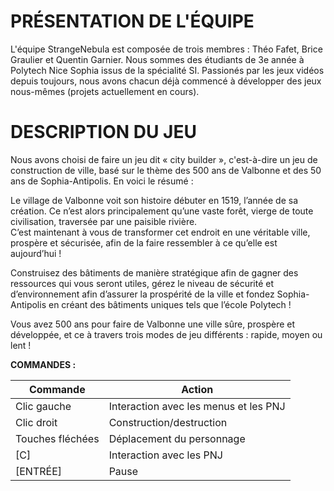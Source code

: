 PRÉSENTATION DE L'ÉQUIPE
===

L'équipe StrangeNebula est composée de trois membres : Théo Fafet, Brice Graulier et Quentin Garnier. Nous sommes des étudiants de 3e année à Polytech Nice Sophia issus de la spécialité SI. Passionés par les jeux vidéos depuis toujours, nous avons chacun déjà commencé à développer des jeux nous-mêmes (projets actuellement en cours).


DESCRIPTION DU JEU
===

Nous avons choisi de faire un jeu dit « city builder », c'est-à-dire un jeu de construction de ville, basé sur le thème des 500 ans de Valbonne et des 50 ans de Sophia-Antipolis. En voici le résumé :


Le village de Valbonne voit son histoire débuter en 1519, l’année de sa création. Ce n’est alors principalement qu’une vaste forêt, vierge de toute civilisation, traversée par une paisible rivière.  
C’est maintenant à vous de transformer cet endroit en une véritable ville, prospère et sécurisée, afin de la faire ressembler à ce qu’elle est aujourd’hui !  

Construisez des bâtiments de manière stratégique afin de gagner des ressources qui vous seront utiles, gérez le niveau de sécurité et d’environnement afin d’assurer la prospérité de la ville et fondez Sophia-Antipolis en créant des bâtiments uniques tels que l’école Polytech !  

Vous avez 500 ans pour faire de Valbonne une ville sûre, prospère et développée, et ce à travers trois modes de jeu différents : rapide, moyen ou lent !  



**COMMANDES :**

Commande         | Action
-----------------|--------------------------------------
Clic gauche      | Interaction avec les menus et les PNJ
Clic droit       | Construction/destruction
Touches fléchées | Déplacement du personnage
[C]              | Interaction avec les PNJ
[ENTRÉE]         | Pause
